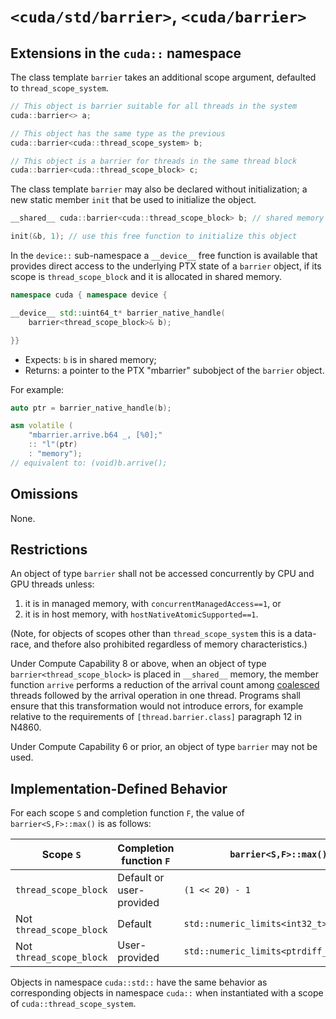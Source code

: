 # `<cuda/std/barrier>`, `<cuda/barrier>`

## Extensions in the `cuda::` namespace

The class template `barrier` takes an additional scope argument, defaulted to `thread_scope_system`.

```c++
// This object is barrier suitable for all threads in the system
cuda::barrier<> a; 

// This object has the same type as the previous
cuda::barrier<cuda::thread_scope_system> b; 

// This object is a barrier for threads in the same thread block
cuda::barrier<cuda::thread_scope_block> c; 
```

The class template `barrier` may also be declared without initialization; a new static member `init` that be used to initialize the object.

```c++
__shared__ cuda::barrier<cuda::thread_scope_block> b; // shared memory does not allow initialization

init(&b, 1); // use this free function to initialize this object
```

In the `device::` sub-namespace a `__device__` free function is available that provides direct access to the underlying PTX state of a `barrier` object, if its scope is `thread_scope_block` and it is allocated in shared memory.

```c++
namespace cuda { namespace device {

__device__ std::uint64_t* barrier_native_handle(
    barrier<thread_scope_block>& b);

}}
```
* Expects: `b` is in shared memory;
* Returns: a pointer to the PTX "mbarrier" subobject of the `barrier` object.

For example:

```c++
auto ptr = barrier_native_handle(b);

asm volatile (
    "mbarrier.arrive.b64 _, [%0];"
    :: "l"(ptr)
    : "memory"); 
// equivalent to: (void)b.arrive();
```

## Omissions

None.

## Restrictions

An object of type `barrier` shall not be accessed concurrently by CPU and GPU threads unless:
  1. it is in managed memory, with `concurrentManagedAccess==1`, or
  2. it is in host memory, with `hostNativeAtomicSupported==1`.

(Note, for objects of scopes other than `thread_scope_system` this is a data-race, and thefore also prohibited regardless of memory characteristics.)

Under Compute Capability 8 or above, when an object of type `barrier<thread_scope_block>` is placed in `__shared__` memory, the member function `arrive` performs a reduction of the arrival count among [coalesced](https://docs.nvidia.com/cuda/cuda-c-programming-guide/index.html#coalesced-group-cg) threads followed by the arrival operation in one thread. Programs shall ensure that this transformation would not introduce errors, for example relative to the requirements of `[thread.barrier.class]` paragraph 12 in N4860.

Under Compute Capability 6 or prior, an object of type `barrier` may not be used.

## Implementation-Defined Behavior

For each scope `S` and completion function `F`, the value of `barrier<S,F>::max()` is as follows:

|Scope `S`|Completion function `F`|`barrier<S,F>::max()`|
|-|-|-|
|`thread_scope_block`|Default or user-provided|`(1 << 20) - 1`|
|Not `thread_scope_block`|Default|`std::numeric_limits<int32_t>::max()`|
|Not `thread_scope_block`|User-provided|`std::numeric_limits<ptrdiff_t>::max()`|

Objects in namespace `cuda::std::` have the same behavior as corresponding objects in namespace `cuda::` when instantiated with a scope of `cuda::thread_scope_system`.
